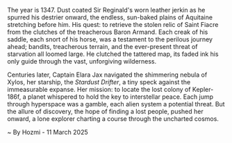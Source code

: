 
The year is 1347.  Dust coated Sir Reginald's worn leather jerkin as he spurred his destrier onward, the endless, sun-baked plains of Aquitaine stretching before him.  His quest: to retrieve the stolen relic of Saint Fiacre from the clutches of the treacherous Baron Armand.  Each creak of his saddle, each snort of his horse, was a testament to the perilous journey ahead; bandits, treacherous terrain, and the ever-present threat of starvation all loomed large.  He clutched the tattered map, its faded ink his only guide through the vast, unforgiving wilderness.

Centuries later, Captain Elara Jax navigated the shimmering nebula of Xylos, her starship, the *Stardust Drifter*, a tiny speck against the immeasurable expanse.  Her mission: to locate the lost colony of Kepler-186f, a planet whispered to hold the key to interstellar peace.  Each jump through hyperspace was a gamble, each alien system a potential threat.  But the allure of discovery, the hope of finding a lost people, pushed her onward, a lone explorer charting a course through the uncharted cosmos.

~ By Hozmi - 11 March 2025
